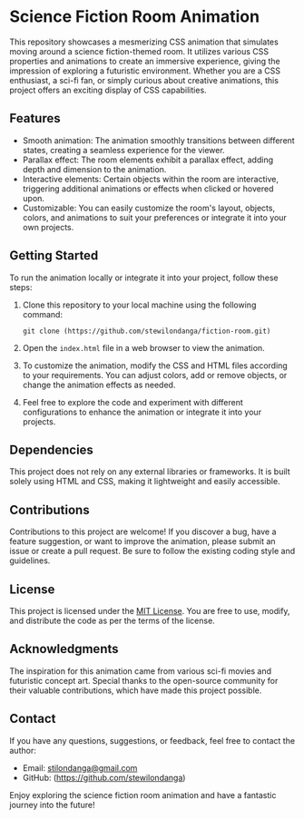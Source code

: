 # Science Fiction Room Animation

This repository showcases a mesmerizing CSS animation that simulates moving around a science fiction-themed room. It utilizes various 
CSS properties and animations to create an immersive experience, giving the impression of exploring a futuristic environment. Whether 
you are a CSS enthusiast, a sci-fi fan, or simply curious about creative animations, this project offers an exciting display of CSS 
capabilities.

## Features

- Smooth animation: The animation smoothly transitions between different states, creating a seamless experience for the viewer.
- Parallax effect: The room elements exhibit a parallax effect, adding depth and dimension to the animation.
- Interactive elements: Certain objects within the room are interactive, triggering additional animations or effects when clicked or 
                        hovered upon.
- Customizable: You can easily customize the room's layout, objects, colors, and animations to suit your preferences or integrate it 
                into your own projects.

## Getting Started

To run the animation locally or integrate it into your project, follow these steps:

1. Clone this repository to your local machine using the following command:

   ```shell
   git clone (https://github.com/stewilondanga/fiction-room.git)
   ```


3. Open the `index.html` file in a web browser to view the animation.

4. To customize the animation, modify the CSS and HTML files according to your requirements. You can adjust colors, add or remove 
   objects, or change the animation effects as needed.

5. Feel free to explore the code and experiment with different configurations to enhance the animation or integrate it into your 
   projects.

## Dependencies

This project does not rely on any external libraries or frameworks. It is built solely using HTML and CSS, making it lightweight and 
easily accessible.

## Contributions

Contributions to this project are welcome! If you discover a bug, have a feature suggestion, or want to improve the animation, please 
submit an issue or create a pull request. Be sure to follow the existing coding style and guidelines.

## License

This project is licensed under the [MIT License](LICENSE). You are free to use, modify, and distribute the code as per the terms of the 
license.

## Acknowledgments

The inspiration for this animation came from various sci-fi movies and futuristic concept art. Special thanks to the open-source 
community for their valuable contributions, which have made this project possible.

## Contact

If you have any questions, suggestions, or feedback, feel free to contact the author:

- Email: stilondanga@gmail.com
- GitHub: (https://github.com/stewilondanga)

Enjoy exploring the science fiction room animation and have a fantastic journey into the future!
